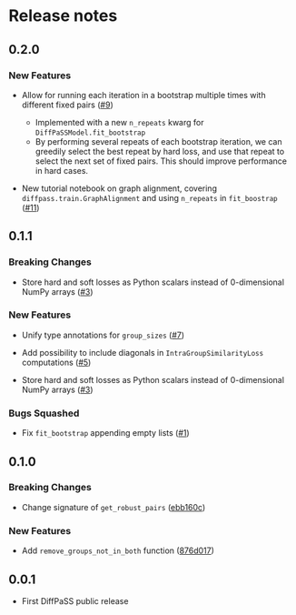 # Release notes

<!-- do not remove -->

## 0.2.0

### New Features

- Allow for running each iteration in a bootstrap multiple times with different fixed pairs ([#9](https://github.com/Bitbol-Lab/DiffPaSS/issues/9))
  - Implemented with a new `n_repeats` kwarg for `DiffPaSSModel.fit_bootstrap`
  - By performing several repeats of each bootstrap iteration, we can greedily select the best repeat by hard loss, and use that repeat to select the next set of fixed pairs. This should improve performance in hard cases.

- New tutorial notebook on graph alignment, covering `diffpass.train.GraphAlignment` and using `n_repeats` in `fit_boostrap` ([#11](https://github.com/Bitbol-Lab/DiffPaSS/issues/11))

## 0.1.1

### Breaking Changes

- Store hard and soft losses as Python scalars instead of 0-dimensional NumPy arrays ([#3](https://github.com/Bitbol-Lab/DiffPaSS/issues/3))

### New Features

- Unify type annotations for `group_sizes` ([#7](https://github.com/Bitbol-Lab/DiffPaSS/issues/7))

- Add possibility to include diagonals in `IntraGroupSimilarityLoss` computations ([#5](https://github.com/Bitbol-Lab/DiffPaSS/issues/5))

- Store hard and soft losses as Python scalars instead of 0-dimensional NumPy arrays ([#3](https://github.com/Bitbol-Lab/DiffPaSS/issues/3))

### Bugs Squashed

- Fix `fit_bootstrap` appending empty lists ([#1](https://github.com/Bitbol-Lab/DiffPaSS/issues/1))

## 0.1.0

### Breaking Changes

- Change signature of `get_robust_pairs` ([ebb160c](https://github.com/Bitbol-Lab/DiffPaSS/commit/ebb160c512e6aed2cdb9865bdb9b2088a8e0ffd4))

### New Features

- Add `remove_groups_not_in_both` function ([876d017](https://github.com/Bitbol-Lab/DiffPaSS/commit/876d01792a0206ee209478bd2ee5a4c122f2ab9d))

## 0.0.1

- First DiffPaSS public release
